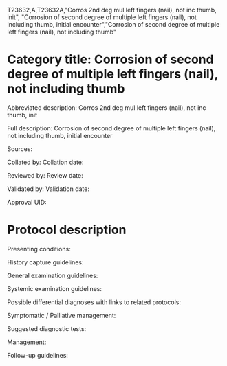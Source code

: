 T23632,A,T23632A,"Corros 2nd deg mul left fingers (nail), not inc thumb, init", "Corrosion of second degree of multiple left fingers (nail), not including thumb, initial encounter","Corrosion of second degree of multiple left fingers (nail), not including thumb"
# Category title: Corrosion of second degree of multiple left fingers (nail), not including thumb

Abbreviated description: Corros 2nd deg mul left fingers (nail), not inc thumb, init

Full description: Corrosion of second degree of multiple left fingers (nail), not including thumb, initial encounter

Sources:

Collated by:
Collation date:

Reviewed by:
Review date:

Validated by:
Validation date:

Approval UID:

# Protocol description

Presenting conditions:

History capture guidelines:

General examination guidelines:

Systemic examination guidelines:

Possible differential diagnoses with links to related protocols:

Symptomatic / Palliative management:

Suggested diagnostic tests:

Management:

Follow-up guidelines:

